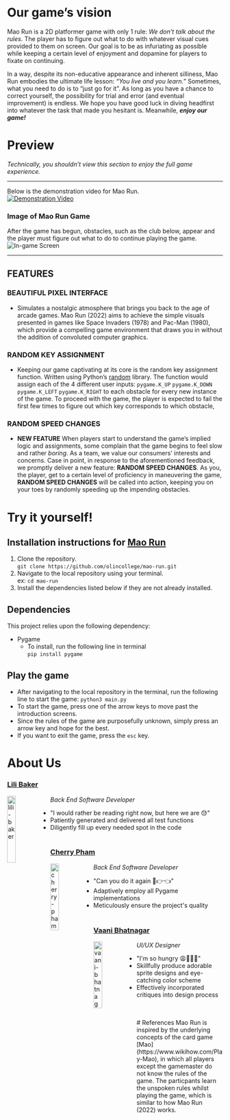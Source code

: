# Our game’s vision

Mao Run is a 2D platformer game with only 1 rule: _We don’t talk about the rules._ The player has to figure out what to do with whatever visual cues provided to them on screen. Our goal is to be as infuriating as possible while keeping a certain level of enjoyment and dopamine for players to fixate on continuing.

In a way, despite its non-educative appearance and inherent silliness, Mao Run embodies the ultimate life lesson: _“You live and you learn.”_ Sometimes, what you need to do is to “just 
go for it”. As long as you have a chance to correct yourself, the possibility for trial and error (and eventual improvement) is endless. We hope you have good luck in diving headfirst into whatever the task that made you hesitant is. Meanwhile, ***enjoy our game!***

# Preview
_Technically, you shouldn’t view this section to enjoy the full game experience._
- - - 
Below is the demonstration video for Mao Run. <br>
[![Demonstration Video](https://i.ibb.co/CHDvSPq/mao-run-start-screen.png)](https://youtu.be/HAZj4FIPxYA "Mao Run")
### Image of Mao Run Game
After the game has begun, obstacles, such as the club below, appear and the player must figure out what to do to continue playing the game.
![In-game Screen](https://i.ibb.co/kgF1TvS/mao-run-image.jpg)
- - - 
## FEATURES
### BEAUTIFUL PIXEL INTERFACE
* Simulates a nostalgic atmosphere that brings you back to the age of arcade games. Mao Run (2022) aims to achieve the simple visuals presented in games like Space Invaders (1978) and Pac-Man (1980), which provide a compelling game environment that draws you in without the addition of convoluted computer graphics.

### RANDOM KEY ASSIGNMENT
* Keeping our game captivating at its core is the random key assignment function. Written using Python’s [random](https://docs.python.org/3/library/random.html) library. The function would assign each of the 4 different user inputs: `pygame.K_UP` `pygame.K_DOWN` `pygame.K_LEFT` `pygame.K_RIGHT` to each obstacle for every new instance of the game. To proceed with the game, the player is expected to fail the first few times to figure out which key corresponds to which obstacle,

### RANDOM SPEED CHANGES
* **NEW FEATURE** When players start to understand the game’s implied logic and assignments, some complain that the game begins to feel slow and rather _boring_. As a team, we value our consumers’ interests and concerns. Case in point, in response to the aforementioned feedback, we promptly deliver a new feature: **RANDOM SPEED CHANGES**.
As you, the player, get to a certain level of proficiency in maneuvering the game, **RANDOM SPEED CHANGES** will be called into action, keeping you on your toes by randomly speeding up the impending obstacles.

# Try it yourself!

## Installation instructions for [Mao Run](https://github.com/olincollege/mao-run)
1. Clone the repository.<br>
    `git clone https://github.com/olincollege/mao-run.git`
2. Navigate to the local repository using your terminal.<br>
    ex: `cd mao-run`
3. Install the dependencies listed below if they are not already installed.

## Dependencies
This project relies upon the following dependency:
* Pygame
    * To install, run the following line in terminal <br>`pip install pygame`

## Play the game 
* After navigating to the local repository in the terminal, run the following line to start the game:
`python3 main.py`
* To start the game, press one of the arrow keys to move past the introduction screens.
* Since the rules of the game are purposefully unknown, simply press an arrow key and hope for the best.
* If you want to exit the game, press the `esc` key.

# About Us
### [Lili Baker](https://github.com/lilibaker)
*Back End Software Developer*
<img src="https://i.ibb.co/NYgGQ34/lili-baker.png" alt="lili-baker" width="20%" height="20%" margin="5%" style="float:left">
* "I would rather be reading right now, but here we are 😓"
* Patiently generated and delivered all test functions
* Diligently fill up every needed spot in the code
<br><br>
### [Cherry Pham](https://github.com/cherryyypham)
*Back End Software Developer*
<img src="https://i.ibb.co/1Lb2fpz/cherry-pham.png" alt="cherry-pham" width="20%" height="20%" margin="5%" style="float:left">
* "Can you do it again 🥺👉👈"
* Adaptively employ all Pygame implementations
* Meticulously ensure the project's quality
<br><br>
### [Vaani Bhatnagar](https://github.com/vaanibhatnagar)
*UI/UX Designer*
<img src="https://i.ibb.co/zRdXtLX/vaani-bhatnagar.png" alt="vaani-bhatnagar" width="20%" height="20%" margin="5%" style="float:left">
* "I'm so hungry 😩🍗🍞🧀"
* Skillfully produce adorable sprite designs and eye-catching color scheme
* Effectively incorporated critiques into design process
<br><br>
<br>
# References
Mao Run is inspired by the underlying concepts of the card game [Mao](https://www.wikihow.com/Play-Mao), in which all players except the gamemaster do not know the rules of the game. The particpants learn the unspoken rules whilst playing the game, which is similar to how Mao Run (2022) works.